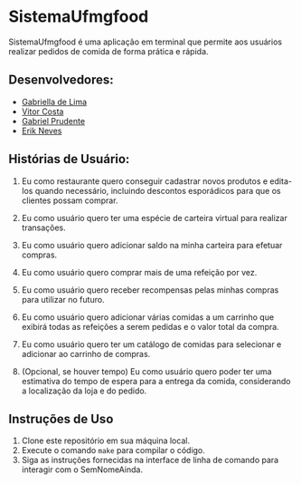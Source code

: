 # SistemaUfmgfood

SistemaUfmgfood é uma aplicação em terminal que permite aos usuários realizar pedidos de comida de forma prática e rápida.

## Desenvolvedores:
- [Gabriella de Lima](https://github.com/hellolima)
- [Vitor Costa](https://github.com/vitorcosuta)
- [Gabriel Prudente](https://github.com/Gabrielzzz7)
- [Erik Neves](https://github.com/erikneves04)

## Histórias de Usuário:

1) Eu como restaurante quero conseguir cadastrar novos produtos e edita-los quando necessário, incluindo descontos esporádicos para que os clientes possam comprar.

2) Eu como usuário quero ter uma espécie de carteira virtual para realizar transações.

3) Eu como usuário quero adicionar saldo na minha carteira para efetuar compras.

4) Eu como usuário quero comprar mais de uma refeição por vez.

5) Eu como usuário quero receber recompensas pelas minhas compras para utilizar no futuro.

6) Eu como usuário quero adicionar várias comidas a um carrinho que exibirá todas as refeições a serem pedidas e o valor total da compra.

7) Eu como usuário quero ter um catálogo de comidas para selecionar e adicionar ao carrinho de compras.

9) (Opcional, se houver tempo) Eu como usuário quero poder ter uma estimativa do tempo de espera para a entrega da comida, considerando a localização da loja e do pedido.

## Instruções de Uso

1. Clone este repositório em sua máquina local.
2. Execute o comando `make` para compilar o código.
3. Siga as instruções fornecidas na interface de linha de comando para interagir com o SemNomeAinda.
